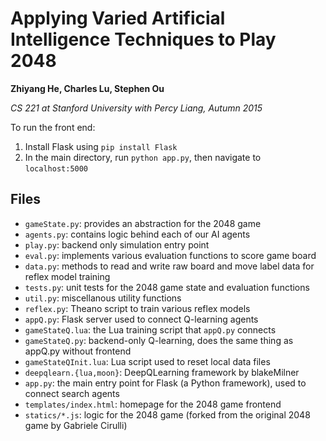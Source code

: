 Applying Varied Artificial Intelligence Techniques to Play 2048
============

**Zhiyang He, Charles Lu, Stephen Ou**

*CS 221 at Stanford University with Percy Liang, Autumn 2015*

To run the front end:

1. Install Flask using `pip install Flask`
2. In the main directory, run `python app.py`, then navigate to `localhost:5000`

Files
-----

* `gameState.py`: provides an abstraction for the 2048 game
* `agents.py`: contains logic behind each of our AI agents
* `play.py`: backend only simulation entry point
* `eval.py`: implements various evaluation functions to score game board
* `data.py`: methods to read and write raw board and move label data for reflex model training
* `tests.py`: unit tests for the 2048 game state and evaluation functions
* `util.py`: miscellanous utility functions
* `reflex.py`: Theano script to train various reflex models
* `appQ.py`: Flask server used to connect Q-learning agents
* `gameStateQ.lua`: the Lua training script that `appQ.py` connects
* `gameStateQ.py`: backend-only Q-learning, does the same thing as appQ.py without frontend
* `gameStateQInit.lua`: Lua script used to reset local data files
* `deepqlearn.{lua,moon}`: DeepQLearning framework by blakeMilner
* `app.py`: the main entry point for Flask (a Python framework), used to connect search agents
* `templates/index.html`: homepage for the 2048 game frontend
* `statics/*.js`: logic for the 2048 game (forked from the original 2048 game by Gabriele Cirulli)


